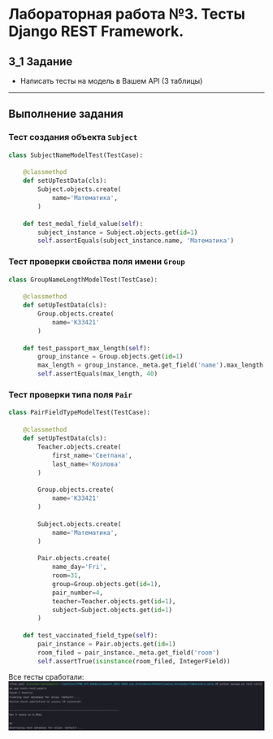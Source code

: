 # Лабораторная работа №3. Тесты Django REST Framework.
## 3_1 Задание
- Написать тесты на модель в Вашем API (3 таблицы)

---
## Выполнение задания
### Тест создания объекта `Subject`
```python
class SubjectNameModelTest(TestCase):

    @classmethod
    def setUpTestData(cls):
        Subject.objects.create(
            name='Математика',
        )

    def test_medal_field_value(self):
        subject_instance = Subject.objects.get(id=1)
        self.assertEquals(subject_instance.name, 'Математика')
```
### Тест проверки свойства поля имени `Group`
```python
class GroupNameLengthModelTest(TestCase):

    @classmethod
    def setUpTestData(cls):
        Group.objects.create(
            name='K33421'
        )

    def test_passport_max_length(self):
        group_instance = Group.objects.get(id=1)
        max_length = group_instance._meta.get_field('name').max_length
        self.assertEquals(max_length, 40)
```
### Тест проверки типа поля `Pair`
```python
class PairFieldTypeModelTest(TestCase):

    @classmethod
    def setUpTestData(cls):
        Teacher.objects.create(
            first_name='Светлана',
            last_name='Козлова'
        )

        Group.objects.create(
            name='K33421'
        )

        Subject.objects.create(
            name='Математика',
        )

        Pair.objects.create(
            name_day='Fri',
            room=31,
            group=Group.objects.get(id=1),
            pair_number=4,
            teacher=Teacher.objects.get(id=1),
            subject=Subject.objects.get(id=1)
        )

    def test_vaccinated_field_type(self):
        pair_instance = Pair.objects.get(id=1)
        room_filed = pair_instance._meta.get_field('room')
        self.assertTrue(isinstance(room_filed, IntegerField))
```
Все тесты сработали:
![models tests](../../images_for_doc/models_test.png)

